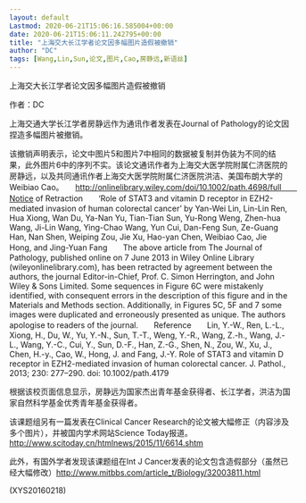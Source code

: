 ```yaml
---
layout: default
Lastmod: 2020-06-21T15:06:16.585004+00:00
date: 2020-06-21T15:06:11.242795+00:00
title: "上海交大长江学者论文因多幅图片造假被撤销"
author: "DC"
tags: [Wang,Lin,Sun,论文,图片,Cao,房静远,新语丝]
---
```


上海交大长江学者论文因多幅图片造假被撤销

作者：DC

上海交通大学长江学者房静远作为通讯作者发表在Journal of Pathology的论文因捏造多幅图片被撤销。

该撤销声明表示，论文中图片5和图片7中相同的数据被复制并伪装为不同的结果，此外图片6中的序列不实。该论文通讯作者为上海交大医学院附属仁济医院的房静远，以及共同通讯作者上海交大医学院附属仁济医院洪洁、美国布朗大学的Weibiao Cao。　　http://onlinelibrary.wiley.com/doi/10.1002/path.4698/full　　Notice of Retraction　　‘Role of STAT3 and vitamin D receptor in EZH2-mediated invasion of human colorectal cancer’ by Yan-Wei Lin, Lin-Lin Ren, Hua Xiong, Wan Du, Ya-Nan Yu, Tian-Tian Sun, Yu-Rong Weng, Zhen-hua Wang, Ji-Lin Wang, Ying-Chao Wang, Yun Cui, Dan-Feng Sun, Ze-Guang Han, Nan Shen, Weiping Zou, Jie Xu, Hao-yan Chen, Weibiao Cao, Jie Hong, and Jing-Yuan Fang　　The above article from The Journal of Pathology, published online on 7 June 2013 in Wiley Online Library (wileyonlinelibrary.com), has been retracted by agreement between the authors, the journal Editor-in-Chief, Prof. C. Simon Herrington, and John Wiley & Sons Limited. Some sequences in Figure 6C were mistakenly identified, with consequent errors in the description of this figure and in the Materials and Methods section. Additionally, in Figures 5C, 5F and 7 some images were duplicated and erroneously presented as unique. The authors apologise to readers of the journal.　　Reference　　Lin, Y.-W., Ren, L.-L., Xiong, H., Du, W., Yu, Y.-N., Sun, T.-T., Weng, Y.-R., Wang, Z.-h., Wang, J.-L., Wang, Y.-C., Cui, Y., Sun, D.-F., Han, Z.-G., Shen, N., Zou, W., Xu, J., Chen, H.-y., Cao, W., Hong, J. and Fang, J.-Y. Role of STAT3 and vitamin D receptor in EZH2-mediated invasion of human colorectal cancer. J. Pathol., 2013; 230: 277–290. doi: 10.1002/path.4179

根据该校页面信息显示，房静远为国家杰出青年基金获得者、长江学者，洪洁为国家自然科学基金优秀青年基金获得者。

该课题组另有一篇发表在Clinical Cancer Research的论文被大幅修正（内容涉及多个图片），并被国内学术网站Science Today报道。　　http://www.scitoday.cn/htmlnews/2015/11/6614.shtm

此外，有国外学者发现该课题组在Int J Cancer发表的论文包含造假部分（虽然已经大幅修改）http://www.mitbbs.com/article_t/Biology/32003811.html

(XYS20160218)

